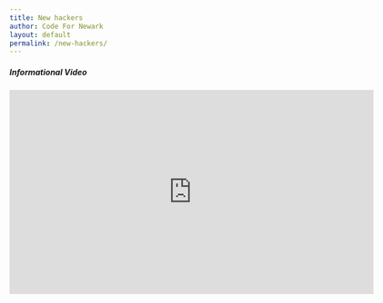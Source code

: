 ```yaml
---
title: New hackers
author: Code For Newark
layout: default
permalink: /new-hackers/
---
```

<h5>Informational Video</h5>

<iframe width="640" height="360" src="https://www.youtube.com/embed/wH6LnW_qjeI" frameborder="0" gesture="media" allowfullscreen></iframe>
